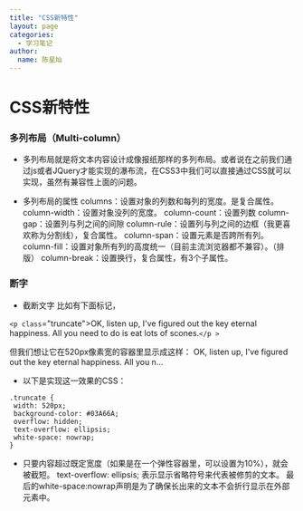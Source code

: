 ```yaml
---
title: "CSS新特性"
layout: page
categories: 
  - 学习笔记
author: 
  name: 陈星灿
---
```


# CSS新特性
### 多列布局（Multi-column）
* 多列布局就是将文本内容设计成像报纸那样的多列布局。或者说在之前我们通过js或者JQuery才能实现的瀑布流，在CSS3中我们可以直接通过CSS就可以实现，虽然有兼容性上面的问题。

* 多列布局的属性
columns：设置对象的列数和每列的宽度。是复合属性。
column-width：设置对象没列的宽度。
column-count：设置列数
column-gap：设置列与列之间的间隙
column-rule：设置列与列之间的边框（我更喜欢称为分割线），复合属性。
column-span：设置元素是否跨所有列。
column-fill：设置对象所有列的高度统一（目前主流浏览器都不兼容）。（排版）
column-break：设置换行，复合属性，有3个子属性。

### 断字
* 截断文字
比如有下面标记，

 `<p class`="truncate">OK, listen up, I've figured out the key eternal happiness. All you need to do is eat lots of scones.`</p >`

但我们想让它在520px像素宽的容器里显示成这样：
OK, listen up, I've figured out the key eternal happiness. All you n...

* 以下是实现这一效果的CSS：
```
.truncate {
 width: 520px;
 background-color: #03A66A;
 overflow: hidden;
 text-overflow: ellipsis;
 white-space: nowrap;
}

```
* 只要内容超过既定宽度（如果是在一个弹性容器里，可以设置为10%），就会被截短。
text-overflow: ellipsis;   表示显示省略符号来代表被修剪的文本。
最后的white-space:nowrap声明是为了确保长出来的文本不会折行显示在外部元素中。